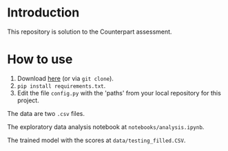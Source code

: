# Introduction
This repository is solution to the Counterpart assessment.


# How to use
1. Download [here](https://github.com/gabriel-bhl/YourCounterpart) (or via `git clone`).
2. `pip install requirements.txt`.
3. Edit the file `config.py` with the 'paths' from your local repository for this project.

The data are two `.csv` files.

The exploratory data analysis notebook at `notebooks/analysis.ipynb`.

The trained model with the scores at `data/testing_filled.CSV`.
